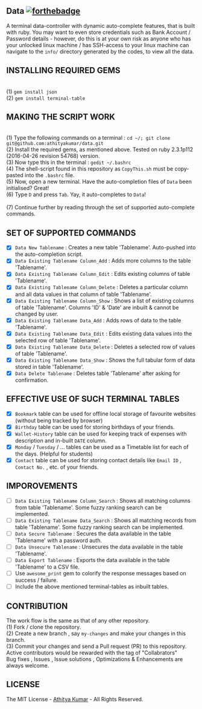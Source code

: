 Data [![forthebadge](http://forthebadge.com/images/badges/built-with-ruby.svg)](http://forthebadge.com)
----
A terminal data-controller with dynamic auto-complete features, that is built with ruby. You may want to even store credentials such as Bank Account / Password details - however, do this is at your own risk as anyone who has your unlocked linux machine / has SSH-access to your linux machine can navigate to the `info/` directory generated by the codes, to view all the data. 

INSTALLING REQUIRED GEMS
------------------------
<br> (1) `gem install json` 
<br> (2) `gem install terminal-table`

MAKING THE SCRIPT WORK
----------------------
<br> (1) Type the following commands on a terminal : `cd ~/; git clone git@github.com:athityakumar/data.git`
<br> (2) Install the required gems, as mentioned above. Tested on ruby 2.3.1p112 (2016-04-26 revision 54768)  version.
<br> (3) Now type this in the terminal : `gedit ~/.bashrc`
<br> (4) The shell-script found in this repository as `CopyThis.sh` must be copy-pasted into the `.bashrc` file.
<br> (5) Now, open a new terminal. Have the auto-completion files of `Data` been initialised? Great!
<br> (6) Type `D` and press `Tab`. Yay, it auto-completes to `Data`!  
<br> (7) Continue further by reading through the set of supported auto-complete commands.

SET OF SUPPORTED COMMANDS
-------------------------

- [x] `Data New Tablename` : Creates a new table 'Tablename'. Auto-pushed into the auto-completion script.
- [x] `Data Existing Tablename Column_Add` : Adds more columns to the table 'Tablename'.
- [x] `Data Existing Tablename Column_Edit` : Edits existing columns of table 'Tablename'.
- [x] `Data Existing Tablename Column_Delete` : Deletes a particular column and all data values in that column of table 'Tablename'.
- [x] `Data Existing Tablename Column_Show` : Shows a list of existing columns of table 'Tablename'. Columns 'ID' & 'Date' are inbuilt & cannot be changed by user.
- [x] `Data Existing Tablename Data_Add` : Adds rows of data to the table 'Tablename'.
- [x] `Data Existing Tablename Data_Edit` : Edits existing data values into the selected row of table 'Tablename'.
- [x] `Data Existing Tablename Data_Delete` : Deletes a selected row of values of table 'Tablename'. 
- [x] `Data Existing Tablename Data_Show` : Shows the full tabular form of data stored in table 'Tablename'.
- [x] `Data Delete Tablename` : Deletes table 'Tablename' after asking for confirmation.

EFFECTIVE USE OF SUCH TERMINAL TABLES
-------------------------------------

- [x] `Bookmark` table can be used for offline local storage of favourite websites (without being tracked by browser)
- [x] `Birthday` table can be used for storing birthdays of your friends. 
- [x] `Wallet-History` table can be used for keeping track of expenses with description and in-built `DATE` column. 
- [x] `Monday` / `Tuesday` / ...  tables can be used as a Timetable list for each of the days. (Helpful for students) 
- [x] `Contact` table can be used for storing contact details like `Email ID` , `Contact No.` , etc. of your friends. 

IMPOROVEMENTS
-------------

- [ ] `Data Existing Tablename Column_Search` : Shows all matching columns from table 'Tablename'. Some fuzzy ranking search can be implemented.  
- [ ] `Data Existing Tablename Data_Search` : Shows all matching records from table 'Tablename'. Some fuzzy ranking search can be implemented.
- [ ] `Data Secure Tablename` : Secures the data available in the table 'Tablename' with a password auth.
- [ ] `Data Unsecure Tablename` : Unsecures the data available in the table 'Tablename'.
- [ ] `Data Export Tablename` : Exports the data available in the table 'Tablename' to a CSV file.
- [ ] Use `awesome_print` gem to colorify the response messages based on success / failure.
- [ ] Include the above mentioned terminal-tables as inbuilt tables.

CONTRIBUTION
------------
The work flow is the same as that of any other repository. 
<br> (1) Fork / clone the repository.
<br> (2) Create a new branch , say `my-changes` and make your changes in this branch.
<br> (3) Commit your changes and send a Pull request (PR) to this repository.
<br> Active contributors would be rewarded with the tag of "Collabrators"
<br> Bug fixes , Issues , Issue solutions , Optimizations & Enhancements are always welcome.

LICENSE
-------
The MIT License - [Athitya Kumar](http://github.com/athityakumar) - All Rights Reserved.

